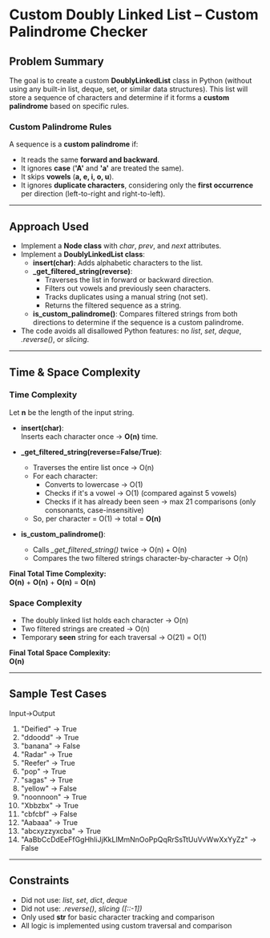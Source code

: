 # Custom Doubly Linked List – Custom Palindrome Checker

## Problem Summary

The goal is to create a custom **DoublyLinkedList** class in Python (without using any built-in list, deque, set, or similar data structures). This list will store a sequence of characters and determine if it forms a **custom palindrome** based on specific rules.

### Custom Palindrome Rules

A sequence is a **custom palindrome** if:
- It reads the same **forward and backward**.
- It ignores **case** (**'A'** and **'a'** are treated the same).
- It skips **vowels** (**a, e, i, o, u**).
- It ignores **duplicate characters**, considering only the **first occurrence** per direction (left-to-right and right-to-left).

---

## Approach Used

- Implement a **Node class** with *char*, *prev*, and *next* attributes.
- Implement a **DoublyLinkedList class**:
  - **insert(char)**: Adds alphabetic characters to the list.
  - **_get_filtered_string(reverse)**: 
    - Traverses the list in forward or backward direction.
    - Filters out vowels and previously seen characters.
    - Tracks duplicates using a manual string (not set).
    - Returns the filtered sequence as a string.
  - **is_custom_palindrome()**: Compares filtered strings from both directions to determine if the sequence is a custom palindrome.
- The code avoids all disallowed Python features: no *list*, *set*, *deque*, *.reverse()*, or *slicing*.

---

## Time & Space Complexity

### Time Complexity

Let **n** be the length of the input string.

- **insert(char)**:  
  Inserts each character once → **O(n)** time.

- **_get_filtered_string(reverse=False/True)**:
  - Traverses the entire list once → O(n)
  - For each character:
    - Converts to lowercase → O(1)
    - Checks if it's a vowel → O(1) (compared against 5 vowels)
    - Checks if it has already been seen → max 21 comparisons (only consonants, case-insensitive)
  - So, per character = O(1) → total = **O(n)**

- **is_custom_palindrome()**:
  - Calls *_get_filtered_string()* twice → O(n) + O(n)
  - Compares the two filtered strings character-by-character → O(n)

**Final Total Time Complexity:**  
**O(n)** + **O(n)** + **O(n)** = **O(n)**

### Space Complexity

- The doubly linked list holds each character → O(n)
- Two filtered strings are created → O(n)
- Temporary **seen** string for each traversal → O(21) = O(1)

**Final Total Space Complexity:**  
**O(n)**

---

## Sample Test Cases

Input->Output

 1. "Deified" -> True
 2. "ddoodd"  -> True
 3. "banana"  -> False
 4. "Radar"   -> True
 5. "Reefer"  -> True
 6. "pop"     -> True
 7. "sagas"   -> True
 8. "yellow"  -> False
 9. "noonnoon" -> True
 10. "Xbbzbx" -> True
 11. "cbfcbf" -> False
 12. "Aabaaa" -> True
 13. "abcxyzzyxcba" -> True
 14. "AaBbCcDdEeFfGgHhIiJjKkLlMmNnOoPpQqRrSsTtUuVvWwXxYyZz" -> False



---

## Constraints

-  Did not use: *list*, *set*, *dict*, *deque*
-  Did not use: *.reverse()*, *slicing ([::-1])*
-  Only used **str** for basic character tracking and comparison
-  All logic is implemented using custom traversal and comparison

